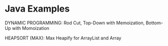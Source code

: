 # Java Examples 

DYNAMIC PROGRAMMING: Rod Cut, Top-Down with Memoization, Bottom-Up with Momoization

HEAPSORT (MAX): Max Heapify for ArrayList and Array

